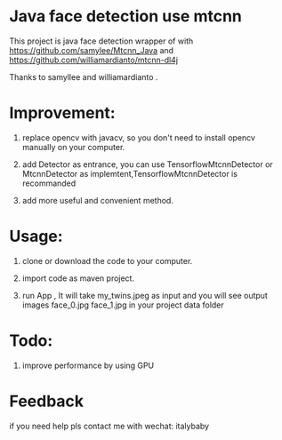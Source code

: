 # Java face detection use mtcnn

 This project is java face detection wrapper of with  https://github.com/samylee/Mtcnn_Java  and https://github.com/williamardianto/mtcnn-dl4j 

 Thanks to  samyllee and williamardianto .

# Improvement:

 1. replace opencv with javacv, so you don't need to install opencv manually on your computer.
 
 2. add Detector as entrance, you can use TensorflowMtcnnDetector or MtcnnDetector as implemtent,TensorflowMtcnnDetector is recommanded 
 
 3. add more useful and convenient method.
 
 

# Usage:

 1. clone or download the code to your computer.
 
 2. import code as maven project.
 
 3. run App , It will take my_twins.jpeg as input and you will see output images face_0.jpg face_1.jpg in your project data folder
 

# Todo:
 1. improve performance by using GPU
 
# Feedback 

 if you need help pls contact me with wechat: italybaby

